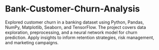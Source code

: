 # Bank-Customer-Churn-Analysis
Explored customer churn in a banking dataset using Python, Pandas, NumPy, Matplotlib, Seaborn, and TensorFlow. The project covers data exploration, preprocessing, and a neural network model for churn prediction. Apply insights to inform retention strategies, risk management, and marketing campaigns.
